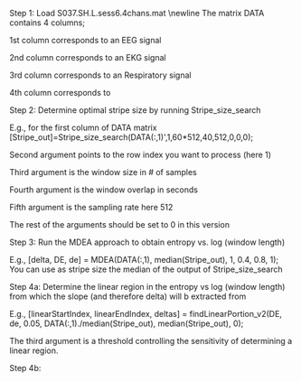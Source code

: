 Step 1: Load S037.SH.L.sess6.4chans.mat
\newline
The matrix DATA contains 4 columns; 

1st column corresponds to an EEG signal

2nd column corresponds to an EKG signal

3rd column corresponds to an Respiratory signal

4th column corresponds to

Step 2: Determine optimal stripe size by running Stripe_size_search

E.g., for the first column of DATA matrix
[Stripe_out]=Stripe_size_search(DATA(:,1)',1,60*512,40,512,0,0,0);

Second argument points to the row index you want to process (here 1)

Third argument is the window size in # of samples

Fourth argument is the window overlap in seconds

Fifth argument is the sampling rate here 512

The rest of the arguments should be set to 0 in this version

Step 3: Run the MDEA approach to obtain entropy vs. log (window length)

E.g., [delta, DE, de]  = MDEA(DATA(:,1), median(Stripe_out), 1, 0.4, 0.8, 1);
You can use as stripe size the median of the output of  Stripe_size_search

Step 4a: Determine the linear region in the entropy vs log (window length) from which the slope (and therefore delta) will b extracted from

E.g., [linearStartIndex, linearEndIndex, deltas] = findLinearPortion_v2(DE, de, 0.05, DATA(:,1)./median(Stripe_out), median(Stripe_out), 0);

The third argument is a threshold controlling the sensitivity of determining a linear region.

Step 4b:




